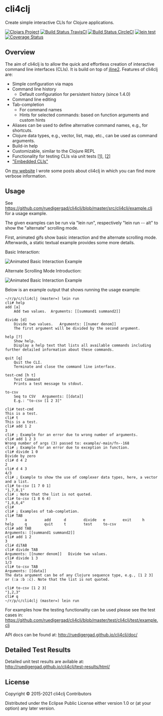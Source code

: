 # cli4clj

Create simple interactive CLIs for Clojure applications.

[![Clojars Project](https://img.shields.io/clojars/v/cli4clj.svg)](https://clojars.org/cli4clj)
[![Build Status TravisCI](https://travis-ci.com/ruedigergad/cli4clj.svg?branch=master)](https://travis-ci.com/ruedigergad/cli4clj)
[![Build Status CircleCI](https://dl.circleci.com/status-badge/img/gh/ruedigergad/cli4clj/tree/master.svg?style=svg)](https://dl.circleci.com/status-badge/redirect/gh/ruedigergad/cli4clj/tree/master)
[![lein test](https://github.com/ruedigergad/cli4clj/actions/workflows/lein_test.yml/badge.svg)](https://github.com/ruedigergad/cli4clj/actions/workflows/lein_test.yml)
[![Coverage Status](https://coveralls.io/repos/github/ruedigergad/cli4clj/badge.svg?branch=master)](https://coveralls.io/github/ruedigergad/cli4clj?branch=master)

## Overview

The aim of cli4clj is to allow the quick and effortless creation of interactive command line interfaces (CLIs).
It is build on top of [jline2](https://github.com/jline/jline2).
Features of cli4clj are:

* Simple configuration via maps
* Command line history
  * Default configuration for persistent history (since 1.4.0)
* Command line editing
* Tab-completion
  * For command names
  * Hints for selected commands: based on function arguments and custom hints
* Aliases can be used to define alternative command names, e.g., for shortcuts.
* Clojure data types, e.g., vector, list, map, etc., can be used as command arguments.
* Build-in help
* Customizable, similar to the Clojure REPL
* Functionality for testing CLIs via unit tests [\[1\]](https://ruedigergad.com/2016/10/23/cli4clj-1-2-5-improved-testability-of-multi-threaded-command-line-applications-in-clojure/), [\[2\]](https://ruedigergad.com/2016/10/27/unit-testing-arbitrary-command-line-interfaces-cli-with-cli4clj-illustrated-using-the-example-of-the-clojure-repl/)
* ["Embedded CLIs"](https://ruedigergad.com/2017/10/09/cli4clj-version-1-3-2-new-embedded-clis/)

On [my website](http://ruedigergad.com/tag/cli4clj) I wrote some posts about cli4clj in which you can find more verbose information.



## Usage

See https://github.com/ruedigergad/cli4clj/blob/master/src/cli4clj/example.clj for a usage example.

The given examples can be run via "lein run", respectively "lein run -- alt" to show the "alternate" scrolling mode.

First, animated gifs show basic interaction and the alternate scrolling mode.
Afterwards, a static textual example provides some more details.

Basic Interaction:

![](https://github.com/ruedigergad/cli4clj/raw/master/docs/ttyrec/basics_introduction.gif "Animated Basic Interaction Example")

Alternate Scrolling Mode Introduction:

![](https://github.com/ruedigergad/cli4clj/raw/master/docs/ttyrec/alternate_scrolling_introduction.gif "Animated Basic Interaction Example")

Below is an example output that shows running the usage example:

    ~/r/p/c/cli4clj (master=) lein run
    cli# help
    add [a]
        Add two values.	 Arguments: [[summand1 summand2]]

    divide [d]
        Divide two values.	 Arguments: [[numer denom]]
        The first argument will be divided by the second argument.

    help [?]
        Show help.
        Display a help text that lists all available commands including further detailed information about these commands.

    quit [q]
        Quit the CLI.
        Terminate and close the command line interface.

    test-cmd [h t]
        Test Command
        Prints a test message to stdout.

    to-csv
        Seq to CSV	 Arguments: [[data]]
        E.g.: "to-csv [1 2 3]"

    cli# test-cmd
    This is a test.
    cli# t
    This is a test.
    cli# add 1 2
    3
    cli# ; Example for an error due to wrong number of arguments.
    cli# add 1 2 3
    Wrong number of args (3) passed to: example/-main/fn--168
    cli# ; Example for an error due to exception in function.
    cli# divide 1 0
    Divide by zero
    cli# d 4 2
    2
    cli# d 4 3
    4/3
    cli# ; Example to show the use of complexer data types, here, a vector and a list.
    cli# to-csv [1 7 0 1]
    "1,7,0,1"
    cli# ; Note that the list is not quoted.
    cli# to-csv (1 8 6 4)
    "1,8,6,4"
    cli# 
    cli# ; Examples of tab-completion.
    cli# TAB
    ?        a        add      d        divide   e        exit     h        help     q        quit     t        test     to-csv   
    cli# add TAB
    Arguments: [[summand1 summand2]]                                      
    cli# add 1 2
    3
    cli# diTAB
    cli# divide TAB
    Arguments: [[numer denom]]   Divide two values.                                        
    cli# divide 1 3
    1/3
    cli# to-csv TAB
    Arguments: [[data]]                                                                                                     
    The data argument can be of any Clojure sequence type, e.g., [1 2 3] or (:a :b :c). Note that the list is not quoted.   
                                                                                                                            
    cli# to-csv [1 2 3]
    "1,2,3"
    cli# q
    ~/r/p/c/cli4clj (master=) lein run


For examples how the testing functionality can be used please see the test cases in: https://github.com/ruedigergad/cli4clj/blob/master/test/cli4clj/test/example.clj

API docs can be found at: http://ruedigergad.github.io/cli4clj/doc/

## Detailed Test Results

Detailed unit test results are avilable at: http://ruedigergad.github.io/cli4clj/test-results/html/

## License

Copyright © 2015-2021 cli4clj Contributors

Distributed under the Eclipse Public License either version 1.0 or (at your option) any later version.

